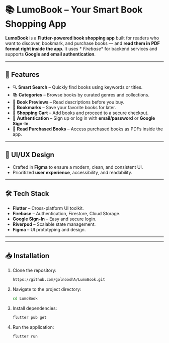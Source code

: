 # 📚 LumoBook – Your Smart Book Shopping App

**LumoBook** is a **Flutter-powered book shopping app** built for readers who want to discover,
bookmark, and purchase books — and **read them in PDF format right inside the app**. It uses *
*Firebase** for backend services and supports **Google and email authentication**.

---

## 🚀 Features

- 🔍 **Smart Search** – Quickly find books using keywords or titles.
- 📚 **Categories** – Browse books by curated genres and collections.
- 📖 **Book Previews** – Read descriptions before you buy.
- 📌 **Bookmarks** – Save your favorite books for later.
- 🛒 **Shopping Cart** – Add books and proceed to a secure checkout.
- 🔐 **Authentication** – Sign up or log in with **email/password** or **Google Sign-In**.
- 📄 **Read Purchased Books** – Access purchased books as PDFs inside the app.

---

## 🎨 UI/UX Design

- Crafted in **Figma** to ensure a modern, clean, and consistent UI.
- Prioritized **user experience**, accessibility, and readability.

---

## 🛠 Tech Stack

- **Flutter** – Cross-platform UI toolkit.
- **Firebase** – Authentication, Firestore, Cloud Storage.
- **Google Sign-In** – Easy and secure login.
- **Riverpod** – Scalable state management.
- **Figma** – UI prototyping and design.

---



---

## 📥 Installation

1. Clone the repository:
   ```sh
   https://github.com/golnooshA/LumoBook.git
   ```
2. Navigate to the project directory:
   ```sh
   cd LumoBook
   ```
3. Install dependencies:
   ```sh
   flutter pub get
   ```
4. Run the application:
   ```sh
   flutter run
   ```

